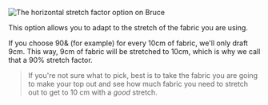 
![The horizontal stretch factor option on Bruce](./horizontalstretchfactor.svg)

This option allows you to adapt to the stretch of the fabric you are using.

If you choose 90& (for example) for every 10cm of fabric, we'll only draft 9cm. This way, 9cm of fabric will be stretched to 10cm, which is why we call that a 90% stretch factor.

> If you're not sure what to pick, best is to take the fabric you are going to make your top out and see how much fabric you need to stretch out to get to 10 cm with a *good* stretch.